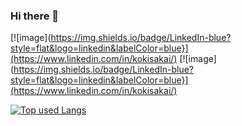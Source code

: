 ### Hi there 👋
[![image](https://img.shields.io/badge/LinkedIn-blue?style=flat&logo=linkedin&labelColor=blue}](https://www.linkedin.com/in/kokisakai/)
[![image](https://img.shields.io/badge/LinkedIn-blue?style=flat&logo=linkedin&labelColor=blue}](https://www.linkedin.com/in/kokisakai/)


[![Top used Langs](https://github-readme-stats.vercel.app/api/top-langs/?username=likuor&layout=compact&theme=tokyonight)](https://github.com/likuor/)

<!--
**likuor/likuor** is a ✨ _special_ ✨ repository because its `README.md` (this file) appears on your GitHub profile.

Here are some ideas to get you started:

- 🔭 I’m currently working on ...
- 🌱 I’m currently learning ...
- 👯 I’m looking to collaborate on ...
- 🤔 I’m looking for help with ...
- 💬 Ask me about ...
- 📫 How to reach me: ...
- 😄 Pronouns: ...
- ⚡ Fun fact: ...
-->
